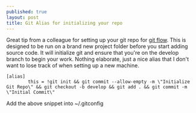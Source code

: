```yaml
---
published: true
layout: post
title: Git Alias for initializing your repo
---
```


Great tip from a colleague for setting up your git repo for [git flow](http://nvie.com/posts/a-successful-git-branching-model/). This 
is designed to be run on a brand new project folder before you start adding
source code. It will initialize git and ensure that you're on the develop 
branch to begin your work. Nothing elaborate, just a nice alias that I don't
want to lose track of when setting up a new machine.

```
[alias]
        this = !git init && git commit --allow-empty -m \"Initialize Git Repo\" && git checkout -b develop && git add . && git commit -m \"Initial Commit\"
```

Add the above snippet into ~/.gitconfig

